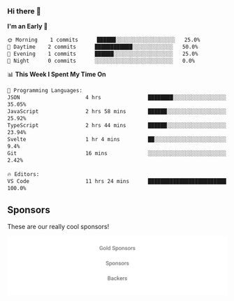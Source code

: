 ### Hi there 👋

<!--
**alexanderniebuhr/alexanderniebuhr** is a ✨ _special_ ✨ repository because its `README.md` (this file) appears on your GitHub profile.

Here are some ideas to get you started:

- 🔭 I’m currently working on ...
- 🌱 I’m currently learning ...
- 👯 I’m looking to collaborate on ...
- 🤔 I’m looking for help with ...
- 💬 Ask me about ...
- 📫 How to reach me: ...
- 😄 Pronouns: ...
- ⚡ Fun fact: ...
-->

<!--START_SECTION:waka-->
**I'm an Early 🐤** 

```text
🌞 Morning    1 commits      ██████░░░░░░░░░░░░░░░░░░░   25.0% 
🌆 Daytime    2 commits      ████████████░░░░░░░░░░░░░   50.0% 
🌃 Evening    1 commits      ██████░░░░░░░░░░░░░░░░░░░   25.0% 
🌙 Night      0 commits      ░░░░░░░░░░░░░░░░░░░░░░░░░   0.0%

```


📊 **This Week I Spent My Time On** 

```text
💬 Programming Languages: 
JSON                     4 hrs               ████████░░░░░░░░░░░░░░░░░   35.05% 
JavaScript               2 hrs 58 mins       ██████░░░░░░░░░░░░░░░░░░░   25.92% 
TypeScript               2 hrs 44 mins       ██████░░░░░░░░░░░░░░░░░░░   23.94% 
Svelte                   1 hr 4 mins         ██░░░░░░░░░░░░░░░░░░░░░░░   9.4% 
Git                      16 mins             ░░░░░░░░░░░░░░░░░░░░░░░░░   2.42%

🔥 Editors: 
VS Code                  11 hrs 24 mins      █████████████████████████   100.0%

```


<!--END_SECTION:waka-->

## Sponsors

These are our really cool sponsors!

<!-- sponsors -->

<!-- sponsors -->

<p align="center">
  <a href="https://github.com/sponsors/alexanderniebuhr">
    <img src='./sponsors.svg'/>
  </a>
</p>
